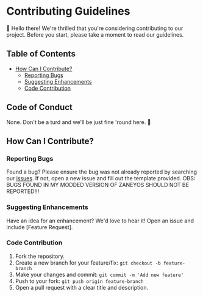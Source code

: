 # Contributing Guidelines

👋 Hello there! We're thrilled that you're considering contributing to our project. Before you start, please take a moment to read our guidelines.

## Table of Contents

- [How Can I Contribute?](#how-can-i-contribute)
  - [Reporting Bugs](#reporting-bugs)
  - [Suggesting Enhancements](#suggesting-enhancements)
  - [Code Contribution](#code-contribution)

## Code of Conduct

None. Don't be a turd and we'll be just fine 'round here. 🤠

## How Can I Contribute?

### Reporting Bugs

Found a bug? Please ensure the bug was not already reported by searching our [issues](../../issues). If not, open a new issue and fill out the template provided.
OBS: BUGS FOUND IN MY MODDED VERSION OF ZANEYOS SHOULD NOT BE REPORTED!!!

### Suggesting Enhancements

Have an idea for an enhancement? We'd love to hear it! Open an issue and include [Feature Request].

### Code Contribution

1. Fork the repository.
2. Create a new branch for your feature/fix: `git checkout -b feature-branch`
3. Make your changes and commit: `git commit -m 'Add new feature'`
4. Push to your fork: `git push origin feature-branch`
5. Open a pull request with a clear title and description.
